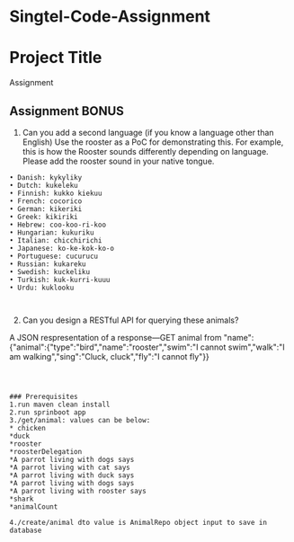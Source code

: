 # Singtel-Code-Assignment
# Project Title

Assignment

## Assignment BONUS
1. Can you add a second language (if you know a language other than English) Use the rooster as a PoC for demonstrating this. For example, this is how the Rooster sounds differently depending on language. Please add the rooster sound in your native
tongue.

```
• Danish: kykyliky
• Dutch: kukeleku
• Finnish: kukko kiekuu
• French: cocorico
• German: kikeriki
• Greek: kikiriki
• Hebrew: coo-koo-ri-koo
• Hungarian: kukuriku
• Italian: chicchirichi
• Japanese: ko-ke-kok-ko-o
• Portuguese: cucurucu
• Russian: kukareku
• Swedish: kuckeliku
• Turkish: kuk-kurri-kuuu
• Urdu: kuklooku



```
2. Can you design a RESTful API for querying these animals?


A JSON respresentation of a response—GET animal from "name":
{"animal":{"type":"bird","name":"rooster","swim":"I cannot swim","walk":"I am walking","sing":"Cluck, cluck","fly":"I cannot fly"}}
```



### Prerequisites
1.run maven clean install
2.run sprinboot app
3./get/animal: values can be below:
* chicken
*duck
*rooster
*roosterDelegation
*A parrot living with dogs says
*A parrot living with cat says
*A parrot living with duck says
*A parrot living with dogs says
*A parrot living with rooster says
*shark
*animalCount

4./create/animal dto value is AnimalRepo object input to save in database
